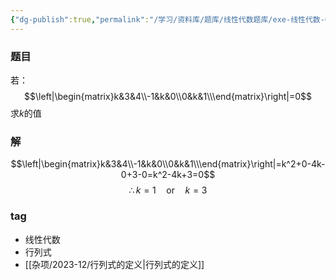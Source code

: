 ```yaml
---
{"dg-publish":true,"permalink":"/学习/资料库/题库/线性代数题库/exe-线性代数-00000003/","dgPassFrontmatter":true}
---
```


### 题目
若：
$$\left|\begin{matrix}k&3&4\\-1&k&0\\0&k&1\\\end{matrix}\right|=0$$
求$k$的值
### 解
$$\left|\begin{matrix}k&3&4\\-1&k&0\\0&k&1\\\end{matrix}\right|=k^2+0-4k-0+3-0=k^2-4k+3=0$$
$$\therefore k=1\quad\mathrm{or}\quad k=3$$
### tag
- 线性代数
- 行列式
- [[杂项/2023-12/行列式的定义\|行列式的定义]]